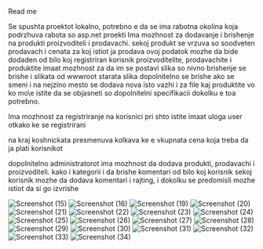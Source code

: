Read me

Se spushta proektot lokalno, potrebno e da se ima rabotna okolina koja podrzhuva rabota so asp.net proekti
Ima mozhnost za dodavanje i brishenje na produkti proizvoditeli i prodavachi.
sekoj produkt se vrzuva so soodveten prodavach i cenata za koj istiot ja prodava ovoj podatok mozhe da bide dodaden od bilo koj registriran korisnik
proizvoditelite, prodavachite i produktite imaat mozhnost za da im se postavi slika so nivno brishenje se brishe i slikata od wwwroot
starata slika dopolnitelno se brishe ako se smeni i na nejzino mesto se dodava nova isto vazhi i za file kaj produktite vo ko mo\e istite da se objasneti so dopolnitelni specifikacii dokolku e toa potrebno.

Ima mozhnost za registriranje na korisnici pri shto istite imaat uloga user otkako ke se registrirani

na kraj koshnickata presmenuva kolkava ke e vkupnata cena koja treba da ja plati korisnikot

dopolnitelno administratorot ima mozhnost da dodava produkti, prodavachi i proizvoditeli. kako i kategorii i da brishe komentari od bilo koj korisnik
sekoj korisnik mozhe da dodava komentari i rajting, i dokolku se predomisli mozhe istiot da si go izvrishe

![Screenshot (15)](https://github.com/user-attachments/assets/b628e1b6-f89d-4ced-bf40-f4be8307abbf)
![Screenshot (16)](https://github.com/user-attachments/assets/ee1fd6ce-3d31-4392-9386-9881de118681)
![Screenshot (19)](https://github.com/user-attachments/assets/408cf341-c3f5-475f-855c-8fbe42551bdd)
![Screenshot (20)](https://github.com/user-attachments/assets/82c7d7a7-f684-4d21-9f49-b102da14aef9)
![Screenshot (21)](https://github.com/user-attachments/assets/8425601d-0467-4308-ada1-8fbcb5769296)
![Screenshot (22)](https://github.com/user-attachments/assets/fe80ab20-598f-46a6-bf5b-ddf8b0ab5c24)
![Screenshot (23)](https://github.com/user-attachments/assets/50a444ad-96c5-4a9e-821c-ab0aa2ca2dd6)
![Screenshot (24)](https://github.com/user-attachments/assets/6f5d79bf-9554-41e5-a55b-ad68fc8761c6)
![Screenshot (25)](https://github.com/user-attachments/assets/00653877-4af7-49da-9c8d-a15d55fc66de)
![Screenshot (26)](https://github.com/user-attachments/assets/c354a2ad-1006-4fa4-a89f-8625b79942dc)
![Screenshot (27)](https://github.com/user-attachments/assets/ede68e29-06c8-45ed-9df3-2dd7cc50b4f6)
![Screenshot (28)](https://github.com/user-attachments/assets/d02a6731-0fe7-4fc8-bd74-12608594c33e)
![Screenshot (29)](https://github.com/user-attachments/assets/a8ef4c5d-a28c-4178-a699-0c566a5bc964)
![Screenshot (30)](https://github.com/user-attachments/assets/1306105b-8388-46a4-8429-76949c3506b5)
![Screenshot (31)](https://github.com/user-attachments/assets/ea146dc9-e238-46bd-9035-36f7c7e24320)
![Screenshot (32)](https://github.com/user-attachments/assets/e35fc823-576f-4813-91fe-f33fbe5c51b4)
![Screenshot (33)](https://github.com/user-attachments/assets/27afd7c4-7492-4b72-b195-297a08ef93d1)
![Screenshot (34)](https://github.com/user-attachments/assets/c1f8f876-2a9d-4b13-969a-f41d04859970)
